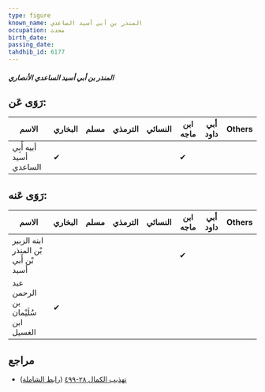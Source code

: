 ```yaml
---
type: figure
known_name: المنذر بن أبي أسيد الساعدي
occupation: محدث
birth_date:
passing_date:
tahdhib_id: 6177
---
```

##### المنذر بن أبي أسيد الساعدي الأنصاري

## رَوَى عَن:
| الاسم                   | البخاري | مسلم | الترمذي | النسائي | ابن ماجه | أبي داود | Others |
| ----------------------- | ------- | ---- | ------- | ------- | -------- | -------- | ------ |
| أبيه أَبِي أسيد الساعدي | ✔       |      |         |         | ✔        |          |        |
## رَوَى عَنه:
| الاسم                                | البخاري | مسلم | الترمذي | النسائي | ابن ماجه | أبي داود | Others |
| ------------------------------------ | ------- | ---- | ------- | ------- | -------- | -------- | ------ |
| ابنه الزبير بْن المنذر بْن أَبي أسيد |         |      |         |         | ✔        |          |        |
| عبد الرحمن بن سُلَيْمان ابن الغسيل   | ✔       |      |         |         |          |          |        |
## مراجع
- [تهذيب الكمال ٢٨-٤٩٩](obsidian://open?vault=Tahdhib-al-Kamal&file=Figures/٦١٧٧-المنذر%20بن%20أبي%20أسيد%20الساعدي%20الأنصاري) ([رابط الشاملة](https://shamela.ws/book/3722/15474))